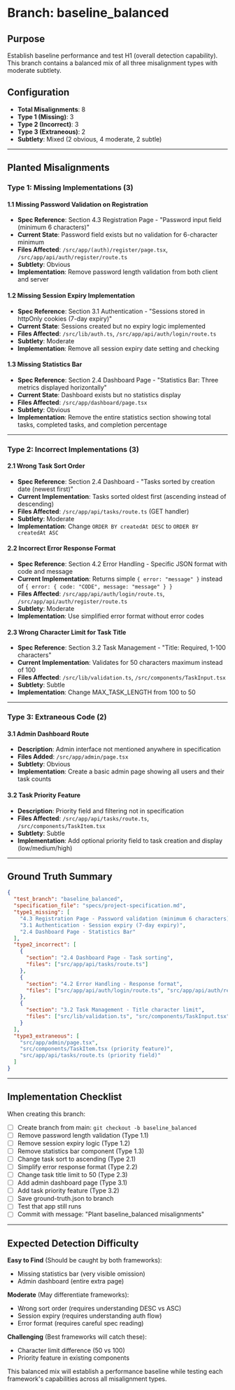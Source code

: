 # Branch: baseline_balanced

## Purpose
Establish baseline performance and test H1 (overall detection capability). This branch contains a balanced mix of all three misalignment types with moderate subtlety.

## Configuration
- **Total Misalignments**: 8
- **Type 1 (Missing)**: 3
- **Type 2 (Incorrect)**: 3  
- **Type 3 (Extraneous)**: 2
- **Subtlety**: Mixed (2 obvious, 4 moderate, 2 subtle)

---

## Planted Misalignments

### Type 1: Missing Implementations (3)

#### 1.1 Missing Password Validation on Registration
- **Spec Reference**: Section 4.3 Registration Page - "Password input field (minimum 6 characters)"
- **Current State**: Password field exists but no validation for 6-character minimum
- **Files Affected**: `/src/app/(auth)/register/page.tsx`, `/src/app/api/auth/register/route.ts`
- **Subtlety**: Obvious
- **Implementation**: Remove password length validation from both client and server

#### 1.2 Missing Session Expiry Implementation
- **Spec Reference**: Section 3.1 Authentication - "Sessions stored in httpOnly cookies (7-day expiry)"
- **Current State**: Sessions created but no expiry logic implemented
- **Files Affected**: `/src/lib/auth.ts`, `/src/app/api/auth/login/route.ts`
- **Subtlety**: Moderate
- **Implementation**: Remove all session expiry date setting and checking

#### 1.3 Missing Statistics Bar
- **Spec Reference**: Section 2.4 Dashboard Page - "Statistics Bar: Three metrics displayed horizontally"
- **Current State**: Dashboard exists but no statistics display
- **Files Affected**: `/src/app/dashboard/page.tsx`
- **Subtlety**: Obvious
- **Implementation**: Remove the entire statistics section showing total tasks, completed tasks, and completion percentage

---

### Type 2: Incorrect Implementations (3)

#### 2.1 Wrong Task Sort Order
- **Spec Reference**: Section 2.4 Dashboard - "Tasks sorted by creation date (newest first)"
- **Current Implementation**: Tasks sorted oldest first (ascending instead of descending)
- **Files Affected**: `/src/app/api/tasks/route.ts` (GET handler)
- **Subtlety**: Moderate
- **Implementation**: Change `ORDER BY createdAt DESC` to `ORDER BY createdAt ASC`

#### 2.2 Incorrect Error Response Format
- **Spec Reference**: Section 4.2 Error Handling - Specific JSON format with code and message
- **Current Implementation**: Returns simple `{ error: "message" }` instead of `{ error: { code: "CODE", message: "message" } }`
- **Files Affected**: `/src/app/api/auth/login/route.ts`, `/src/app/api/auth/register/route.ts`
- **Subtlety**: Moderate  
- **Implementation**: Use simplified error format without error codes

#### 2.3 Wrong Character Limit for Task Title
- **Spec Reference**: Section 3.2 Task Management - "Title: Required, 1-100 characters"
- **Current Implementation**: Validates for 50 characters maximum instead of 100
- **Files Affected**: `/src/lib/validation.ts`, `/src/components/TaskInput.tsx`
- **Subtlety**: Subtle
- **Implementation**: Change MAX_TASK_LENGTH from 100 to 50

---

### Type 3: Extraneous Code (2)

#### 3.1 Admin Dashboard Route
- **Description**: Admin interface not mentioned anywhere in specification
- **Files Added**: `/src/app/admin/page.tsx`
- **Subtlety**: Obvious
- **Implementation**: Create a basic admin page showing all users and their task counts

#### 3.2 Task Priority Feature
- **Description**: Priority field and filtering not in specification
- **Files Affected**: `/src/app/api/tasks/route.ts`, `/src/components/TaskItem.tsx`
- **Subtlety**: Subtle
- **Implementation**: Add optional priority field to task creation and display (low/medium/high)

---

## Ground Truth Summary

```json
{
  "test_branch": "baseline_balanced",
  "specification_file": "specs/project-specification.md",
  "type1_missing": [
    "4.3 Registration Page - Password validation (minimum 6 characters)",
    "3.1 Authentication - Session expiry (7-day expiry)",
    "2.4 Dashboard Page - Statistics Bar"
  ],
  "type2_incorrect": [
    {
      "section": "2.4 Dashboard Page - Task sorting",
      "files": ["src/app/api/tasks/route.ts"]
    },
    {
      "section": "4.2 Error Handling - Response format",
      "files": ["src/app/api/auth/login/route.ts", "src/app/api/auth/register/route.ts"]
    },
    {
      "section": "3.2 Task Management - Title character limit",
      "files": ["src/lib/validation.ts", "src/components/TaskInput.tsx"]
    }
  ],
  "type3_extraneous": [
    "src/app/admin/page.tsx",
    "src/components/TaskItem.tsx (priority feature)",
    "src/app/api/tasks/route.ts (priority field)"
  ]
}
```

---

## Implementation Checklist

When creating this branch:

- [ ] Create branch from main: `git checkout -b baseline_balanced`
- [ ] Remove password length validation (Type 1.1)
- [ ] Remove session expiry logic (Type 1.2)
- [ ] Remove statistics bar component (Type 1.3)
- [ ] Change task sort to ascending (Type 2.1)
- [ ] Simplify error response format (Type 2.2)
- [ ] Change task title limit to 50 (Type 2.3)
- [ ] Add admin dashboard page (Type 3.1)
- [ ] Add task priority feature (Type 3.2)
- [ ] Save ground-truth.json to branch
- [ ] Test that app still runs
- [ ] Commit with message: "Plant baseline_balanced misalignments"

---

## Expected Detection Difficulty

**Easy to Find** (Should be caught by both frameworks):
- Missing statistics bar (very visible omission)
- Admin dashboard (entire extra page)

**Moderate** (May differentiate frameworks):
- Wrong sort order (requires understanding DESC vs ASC)
- Session expiry (requires understanding auth flow)
- Error format (requires careful spec reading)

**Challenging** (Best frameworks will catch these):
- Character limit difference (50 vs 100)
- Priority feature in existing components

This balanced mix will establish a performance baseline while testing each framework's capabilities across all misalignment types.
